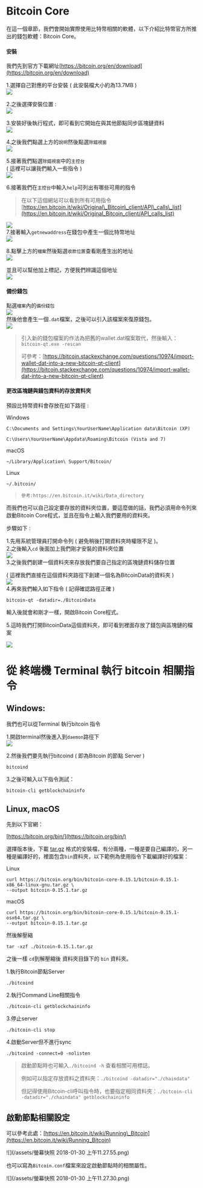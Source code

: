 # Bitcoin Core

在這一個章節，我們會開始實際使用比特幣相關的軟體，以下介紹比特幣官方所推出的錢包軟體：Bitcoin Core。

#### 安裝

我們先到官方下載網址[https://bitcoin.org/en/download](https://bitcoin.org/en/download)

1.選擇自己對應的平台安裝 \( 此安裝檔大小約為13.7MB \)  
![](/assets/bitcoin-core-download.png)

2.之後選擇安裝位置 :  
![](/assets/bitcoin-install01.png)

3.安裝好後執行程式，即可看到它開始在與其他節點同步區塊鏈資料  
![](/assets/bitcoin-qt01.png)

4.之後我們點選上方的`說明`然後點選`除錯視窗`  
![](/assets/bitcoin-qt02.png)

5.接著我們點選`除錯視窗`中的`主控台`  
\( 這裡可以讓我們輸入一些指令 \)  
![](/assets/bitcoin-qt03.png)

6.接著我們在`主控台`中輸入`help`可列出有哪些可用的指令

> 在以下這個網站可以看到所有可用指令  
> [https://en.bitcoin.it/wiki/Original\_Bitcoin\_client/API\_calls\_list](https://en.bitcoin.it/wiki/Original_Bitcoin_client/API_calls_list)

![](/assets/bitcoin-qt06.png)  
7.接著輸入`getnewaddress`在錢包中產生一個比特幣地址  
![](/assets/bitcoin-qt07.png)

8.點擊上方的`檔案`然後點選`收款位置`查看剛產生出的地址  
![](/assets/bitcoin-qt08.png)

並且可以幫他加上標記，方便我們辨識這個地址  
![](/assets/bitcoin-qt09.png)

#### 備份錢包

點選`檔案`內的`備份錢包`  
![](/assets/bitcoin-qt10.png)  
然後他會產生一個`.dat`檔案，之後可以引入該檔案來復原錢包。  
![](/assets/bitcoin-qt11.png)

> 引入新的錢包檔案的作法為把舊的wallet.dat檔案取代，然後輸入：`bitcoin-qt.exe -rescan`
>
> 可參考：[https://bitcoin.stackexchange.com/questions/10974/import-wallet-dat-into-a-new-bitcoin-qt-client](https://bitcoin.stackexchange.com/questions/10974/import-wallet-dat-into-a-new-bitcoin-qt-client)

#### 更改區塊鏈與錢包資料的存放資料夾

預設比特幣資料會存放在如下路徑 :

Windows

```
C:\Documents and Settings\YourUserName\Application data\Bitcoin (XP)

C:\Users\YourUserName\Appdata\Roaming\Bitcoin (Vista and 7)
```

macOS

```
~/Library/Application\ Support/Bitcoin/
```

Linux

```
~/.bitcoin/
```

> ```
> 參考:https://en.bitcoin.it/wiki/Data_directory
> ```

而我們也可以自己設定要存放的資料夾位置，要這麼做的話，我們必須用命令列來啟動Bitcoin Core程式，並且在指令上輸入我們要用的資料夾。

步驟如下 :

1.先用系統管理員打開命令列 \( 避免稍後打開資料夾時權限不足 \)。  
2.之後輸入`cd` 後面加上我們剛才安裝的資料夾位置  
![](/assets/bitcoin-qt12.png)  
3.之後我們創建一個資料夾來存放我們要自己指定的區塊鏈資料儲存位置

\( 這裡我們直接在這個資料夾路徑下創建一個名為BitcoinData的資料夾  \)  
![](/assets/bitcoin-qt13.png)  
4.再來我們輸入如下指令 \( 記得確認路徑正確 \)

```
bitcoin-qt -datadir=./BitcoinData
```

輸入後就會和剛才一樣，開啟Bitcoin Core程式。

5.這時我們打開BitcoinData這個資料夾，即可看到裡面存放了錢包與區塊鏈的檔案

![](/assets/bitcoin-qt14.png)

# 從 終端機 Terminal  執行 bitcoin 相關指令

## Windows:

我們也可以從Terminal 執行bitcoin 指令

1.開啟terminal然後進入到`daemon`路徑下  
![](/assets/bitcoin-qt15.png)

2.然後我們要先執行bitcoind \( 即為Bitcoin 的節點 Server \)

```
bitcoind
```

3.之後可輸入以下指令測試：

```
bitcoin-cli getblockchaininfo
```

## Linux, macOS

先到以下官網：

[https://bitcoin.org/bin/](https://bitcoin.org/bin/)

選擇版本後，下載 [tar.gz](https://bitcoin.org/bin/bitcoin-core-0.15.1/bitcoin-0.15.1-osx64.tar.gz) 格式的安裝檔，有分兩種，一種是要自己編譯的，另一種是編譯好的，裡面包含`bin`資料夾，以下範例為使用指令下載編譯好的檔案：

Linux

```
curl https://bitcoin.org/bin/bitcoin-core-0.15.1/bitcoin-0.15.1-x86_64-linux-gnu.tar.gz \
--output bitcoin-0.15.1.tar.gz
```

macOS

```
curl https://bitcoin.org/bin/bitcoin-core-0.15.1/bitcoin-0.15.1-osx64.tar.gz \
--output bitcoin-0.15.1.tar.gz
```

然後解壓縮

```
tar -xzf ./bitcoin-0.15.1.tar.gz
```

之後一樣 `cd`到解壓縮後資料夾目錄下的 `bin` 資料夾。

1.執行Bitcoin節點Server

```
./bitcoind
```

2.執行Command Line相關指令

```
./bitcoin-cli getblockchaininfo
```

3.停止server

```
./bitcoin-cli stop
```

4.啟動Server但不進行sync

```
./bitcoind -connect=0 -nolisten
```

> 啟動節點時也可輸入`./bitcoind -h` 查看相關可用標誌。
>
> 例如可以指定存放資料之資料夾：`./bitcoind -datadir="./chaindata"`
>
> 但記得使用Bitcoin-cli呼叫指令時，也要指定相同資料夾：`./bitcoin-cli -datadir="./chaindata" getblockchaininfo`

## 啟動節點相關設定

可以參考此處：[https://en.bitcoin.it/wiki/Running\_Bitcoin](https://en.bitcoin.it/wiki/Running_Bitcoin)

![](/assets/螢幕快照 2018-01-30 上午11.27.55.png)

也可以寫為`Bitcoin.conf`檔案來設定啟動節點時的相關屬性。

![](/assets/螢幕快照 2018-01-30 上午11.27.30.png)

